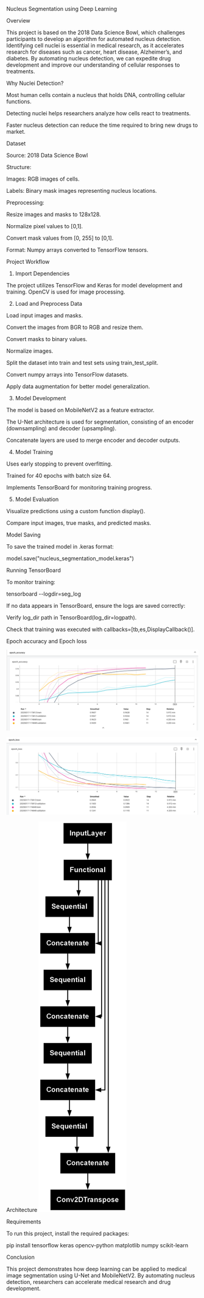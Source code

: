 Nucleus Segmentation using Deep Learning

Overview

This project is based on the 2018 Data Science Bowl, which challenges participants to develop an algorithm for automated nucleus detection. Identifying cell nuclei is essential in medical research, as it accelerates research for diseases such as cancer, heart disease, Alzheimer’s, and diabetes. By automating nucleus detection, we can expedite drug development and improve our understanding of cellular responses to treatments.

Why Nuclei Detection?

Most human cells contain a nucleus that holds DNA, controlling cellular functions.

Detecting nuclei helps researchers analyze how cells react to treatments.

Faster nucleus detection can reduce the time required to bring new drugs to market.

Dataset

Source: 2018 Data Science Bowl

Structure:

Images: RGB images of cells.

Labels: Binary mask images representing nucleus locations.

Preprocessing:

Resize images and masks to 128x128.

Normalize pixel values to [0,1].

Convert mask values from [0, 255] to [0,1].

Format: Numpy arrays converted to TensorFlow tensors.

Project Workflow

1. Import Dependencies

The project utilizes TensorFlow and Keras for model development and training. OpenCV is used for image processing.

2. Load and Preprocess Data

Load input images and masks.

Convert the images from BGR to RGB and resize them.

Convert masks to binary values.

Normalize images.

Split the dataset into train and test sets using train_test_split.

Convert numpy arrays into TensorFlow datasets.

Apply data augmentation for better model generalization.

3. Model Development

The model is based on MobileNetV2 as a feature extractor.

The U-Net architecture is used for segmentation, consisting of an encoder (downsampling) and decoder (upsampling).

Concatenate layers are used to merge encoder and decoder outputs.

4. Model Training

Uses early stopping to prevent overfitting.

Trained for 40 epochs with batch size 64.

Implements TensorBoard for monitoring training progress.

5. Model Evaluation

Visualize predictions using a custom function display().

Compare input images, true masks, and predicted masks.

Model Saving

To save the trained model in .keras format:

model.save("nucleus_segmentation_model.keras")

Running TensorBoard

To monitor training:

tensorboard --logdir=seg_log

If no data appears in TensorBoard, ensure the logs are saved correctly:

Verify log_dir path in TensorBoard(log_dir=logpath).

Check that training was executed with callbacks=[tb,es,DisplayCallback()].

Epoch accuracy and Epoch loss

![alt text](Epoch_acc.png)

![alt text](Epoch_loss.png)

Architecture
![alt text](model.png)


Requirements

To run this project, install the required packages:

pip install tensorflow keras opencv-python matplotlib numpy scikit-learn

Conclusion

This project demonstrates how deep learning can be applied to medical image segmentation using U-Net and MobileNetV2. By automating nucleus detection, researchers can accelerate medical research and drug development.